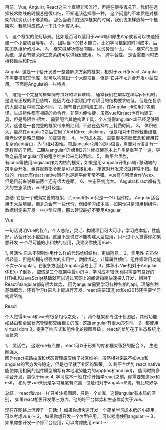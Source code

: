 
目前，Vue, Angular, React这三个框架非常流行，但是在很多情况下，我们在选择技术路线的时候总是很纠结，不知道该选择哪一种，
这个问题的不本质是对框架的优劣认识不够清晰。
那么当我们在选择框架的时候，我们该怎样选择一个框架呢，我觉得应该从一下几个角度入手。

1， 这个框架的使用场景。比如是否可以适用于web端和原生App或者可以快速搭建一个小型项目等等。
2， 团队当下的技术能力。比如学习框架的时间成本，后期团队维护的成本。
3， 框架能解决哪些问题。优劣势是什么。
4， 框架的生态系统，是否有繁荣的生态系统可以供我们使用。
5， 跨平台性。 是否需要同时支持移动端和Pc端

Angular
这是一个给开发者一整套解决方案的框架，相对于vue和react, Angular不需要搭配其他库，就可以构建出一个大型项目，但是
它并不太适合开发小型应用。 下面是Angular的一些特点。

1， 这是一个完整的框架拥有良好的项目结构。 
    通常我们在编写在编写js代码时，是没有正规的项目结构，是因为在小型项目中对项目的结构要求较低，但是在复杂的大型项目中则完全不同。
2,  拥有自己的构建工具，在Angular-cli使用打包编译，生成组件都有相应的命令行，非常方便快捷，虽然vue和react也有构建工具，但是局限性·很大，
    需要配合其他构建工具，个人觉得angular-cli已经足够强大，这也是一套完整的框架带来的红利，不必在选择库上耗费时间。
3， 体积较大，虽然在angular2之后使用了Aot和tree-shaking， 但是相对于其他轻量级框架老说还是略显臃肿，加载较慢。
4， 学习成本高。
    需要很多基础概念和使用较复杂的api接口，入门相对困难。而且angular2用的是ts语言，需要对ts语言有一定程度的了解。
    二期从angular1升级到2的时候框架基本上几乎是重写了一遍，导致之前用angular1写的程序维护起来比较困难。
5， 跨平台优势，  
    有ionic等使用angualar作为内核的框架，如果是用·angular开发pc端+移动端的跨平台开发，组件服务指令都是可以直接复用。
    核这对开发来说就非常不错。相似的，react有react native同样也是跨平台非常不错。vue有与阿里合作Weex，但是目前来说跟前两个还有很大差距。
6， 生态系统庞大。
    Angular和ract都有庞大的生态系统，vue相对较差。
    
总结: 它是一个成熟完善的框架，而react和vue只是一个UI组件库。 Angular适合用于大型项目，但是总会有一些代价，例如学习成本高，如果你只是想用到组件，
      数据绑定来开发一些小型应用，那么建议最好不要用Angular。
      
Vue

一句话说明Vue的特点，个人总结，灵活，构建项目可大可小，学习成本低，性能好，适合开发小型应用。这里不是说它不能构建大型应用，只不过个人觉得你如果想开发
一个尽可能的小和快的应用，我建议你使用Vue~

1, 灵活性 
   它从不限制你用什么样的代码组织结构，更加随意。
2，实用性
   它虽然很轻量，但是却拥有很强大的实用性，数据绑定，计算属性侦听，组件等常用功能不次于Angular。在很多方面比Angular容易上手
3，体积小
   Vue相对于Angular体积小了很多， 应该是三个框架中最小的
4，学习成本较低
   你只需要有良好的HTML和JavaScript基础就可以通过官网上的阅读指南快速投入开发，相对于React和angular都有很大优势，
   因为angular需要学习各种各样的api，理解各种基础概念，还有学习ts语言才能进行开发，react需要知道jsx和es2015还需要学习构建系统


React

个人觉得React和vue有很多相似之处，
    1，两个框架都专注于视图层，其他功能如路由和全局状态管理都交给相关的库，这跟angular有很大的不同，
    2，都使用virtual dom
    3，提供了响应式和组件化的视图层级， react的优势在于生态系统比较繁荣
   
1， 灵活性， 
    这跟vue有点像，react可以于已知的库和框架很好的配合
2， 生态圈强大  
    因为react把路由库和状态管理库交给了社区维护，虽然相对来说不如vue和angular的官方发布稳定，但是也早就了社区的繁荣。
3.  跨平台优势
    react native能使你用相同的组件模型编写有本地渲染能力的app(ios和android)， 能同时跨多平台开发，类似于ionic
4.  学习成本一般
    在你开始学react之前，你需要知道jsx和es6， 相对于vue来说是学习难度有点高，但是相对于angular来说，有比较好学
    
总结： react和vue一样只关注视图层，只是一个ui库，这跟angular有本质的区别，
      如果react想要开发第三方库，他的跨平台优势和生态优势大于vue。
      

现在在网络上流传了一句话:
1, 如果你想快速开发一个简单学习成本低的小应用， 可以考虑vue ～
2， 如果你想开发一个大型应用。 可以考虑使用angular ～
3， 如果你想开发一个跨平台应用，可以考虑使用react ～

















    

